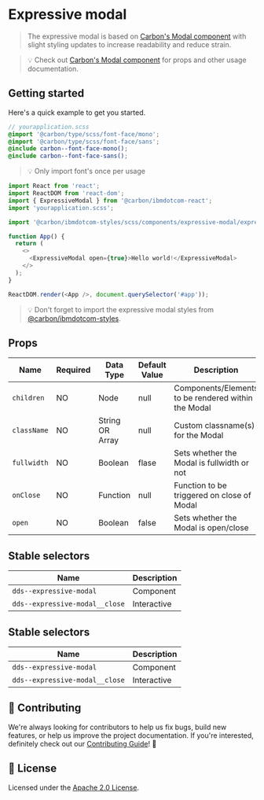 # Expressive modal

> The expressive modal is based on
> [Carbon's Modal component](https://www.carbondesignsystem.com/components/modal/code)
> with slight styling updates to increase readability and reduce strain.

> 💡 Check out
> [Carbon's Modal component](https://www.carbondesignsystem.com/components/modal/code)
> for props and other usage documentation.

## Getting started

Here's a quick example to get you started.

```scss
// yourapplication.scss
@import '@carbon/type/scss/font-face/mono';
@import '@carbon/type/scss/font-face/sans';
@include carbon--font-face-mono();
@include carbon--font-face-sans();
```

> 💡 Only import font's once per usage

```javascript
import React from 'react';
import ReactDOM from 'react-dom';
import { ExpressiveModal } from '@carbon/ibmdotcom-react';
import 'yourapplication.scss';

import '@carbon/ibmdotcom-styles/scss/components/expressive-modal/expressive-modal.scss';

function App() {
  return (
    <>
      <ExpressiveModal open={true}>Hello world!</ExpressiveModal>
    </>
  );
}

ReactDOM.render(<App />, document.querySelector('#app'));
```

> 💡 Don't forget to import the expressive modal styles from
> [@carbon/ibmdotcom-styles](https://github.com/carbon-design-system/ibm-dotcom-library/blob/master/packages/styles).

## Props

| Name        | Required | Data Type       | Default Value | Description                                         |
| ----------- | -------- | --------------- | ------------- | --------------------------------------------------- |
| `children`  | NO       | Node            | null          | Components/Elements to be rendered within the Modal |
| `className` | NO       | String OR Array | null          | Custom classname(s) for the Modal                   |
| `fullwidth` | NO       | Boolean         | flase         | Sets whether the Modal is fullwidth or not          |
| `onClose`   | NO       | Function        | null          | Function to be triggered on close of Modal          |
| `open`      | NO       | Boolean         | false         | Sets whether the Modal is open/close                |

## Stable selectors

| Name                           | Description |
| ------------------------------ | ----------- |
| `dds--expressive-modal`        | Component   |
| `dds--expressive-modal__close` | Interactive |

## Stable selectors

| Name                           | Description |
| ------------------------------ | ----------- |
| `dds--expressive-modal`        | Component   |
| `dds--expressive-modal__close` | Interactive |

## 🙌 Contributing

We're always looking for contributors to help us fix bugs, build new features,
or help us improve the project documentation. If you're interested, definitely
check out our
[Contributing Guide](https://github.com/carbon-design-system/ibm-dotcom-library/blob/master/.github/CONTRIBUTING.md)!
👀

## 📝 License

Licensed under the
[Apache 2.0 License](https://github.com/carbon-design-system/ibm-dotcom-library/blob/master/LICENSE).
